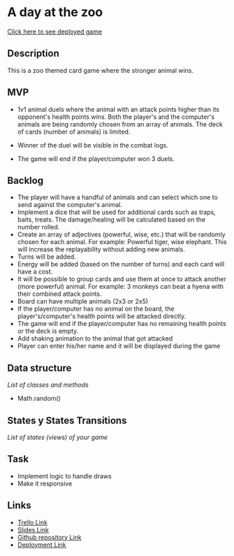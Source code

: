 # A day at the zoo

[Click here to see deployed game](https://petrovanistvan.github.io/a-day-at-the-zoo/)

## Description
This is a zoo themed card game where the stronger animal wins.


## MVP
- 1v1 animal duels where the animal with an attack points higher than its opponent's health points wins. Both the player's and the computer's animals are being randomly chosen from an array of animals. The deck of cards (number of animals) is limited.

- Winner of the duel will be visible in the combat logs.

- The game will end if the player/computer won 3 duels.

## Backlog
- The player will have a handful of animals and can select which one to send against the computer's animal. 
- Implement a dice that will be used for additional cards such as traps, baits, treats. The damage/healing will be calculated based on the number rolled.
- Create an array of adjectives (powerful, wise, etc.) that will be randomly chosen for each animal. For example: Powerful tiger, wise elephant. This will increase the replayability without adding new animals.
- Turns will be added.
- Energy will be added (based on the number of turns) and each card will have a cost.
- It will be possible to group cards and use them at once to attack another (more powerful) animal. For example: 3 monkeys can beat a hyena with their combined attack points.
- Board can have multiple animals (2x3 or 2x5)
- If the player/computer has no animal on the board, the player's/computer's health points will be attacked directly. 
- The game will end if the player/computer has no remaining health points or the deck is empty.
- Add shaking animation to the animal that got attacked
- Player can enter his/her name and it will be displayed during the game

## Data structure
_List of classes and methods_
- Math.random()


## States y States Transitions
_List of states (views) of your game_


## Task
- Implement logic to handle draws
- Make it responsive


## Links

- [Trello Link](https://trello.com/b/jSezAEhi/1st-project)
- [Slides Link](https://slides.com/ispetrov/palette)
- [Github repository Link](https://github.com/petrovanistvan/a-day-at-the-zoo)
- [Deployment Link](https://petrovanistvan.github.io/a-day-at-the-zoo/)